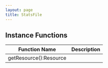 ```yaml
---
layout: page
title: StatsFile
---
```


## Instance Functions

| Function Name | Description |
| --------------- | ------------- |
| getResource():Resource |  |


